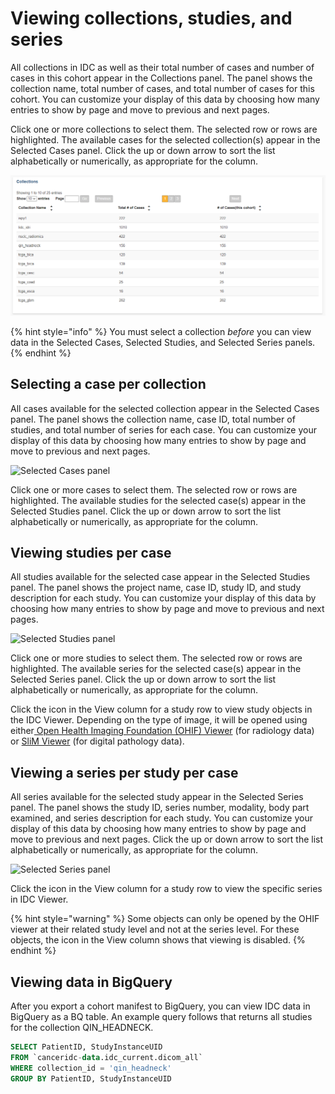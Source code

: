 # Viewing collections, studies, and series

All collections in IDC as well as their total number of cases and number of cases in this cohort appear in the Collections panel. The panel shows the collection name, total number of cases, and total number of cases for this cohort. You can customize your display of this data by choosing how many entries to show by page and move to previous and next pages.

Click one or more collections to select them. The selected row or rows are highlighted. The available cases for the selected collection(s) appear in the Selected Cases panel. Click the up or down arrow to sort the list alphabetically or numerically, as appropriate for the column.

![Collections panel](<../../.gitbook/assets/collections-panelv2 (2) (2) (2) (2) (2) (4) (4) (4) (2) (4) (4) (1) (1) (1) (1) (1) (1) (1) (4).png>)

{% hint style="info" %}
You must select a collection _before_ you can view data in the Selected Cases, Selected Studies, and Selected Series panels.
{% endhint %}

## Selecting a case per collection

All cases available for the selected collection appear in the Selected Cases panel. The panel shows the collection name, case ID, total number of studies, and total number of series for each case. You can customize your display of this data by choosing how many entries to show by page and move to previous and next pages.

![Selected Cases panel](../../.gitbook/assets/selected\_cases-panel.png)

Click one or more cases to select them. The selected row or rows are highlighted. The available studies for the selected case(s) appear in the Selected Studies panel. Click the up or down arrow to sort the list alphabetically or numerically, as appropriate for the column.

## Viewing studies **p**er case

All studies available for the selected case appear in the Selected Studies panel. The panel shows the project name, case ID, study ID, and study description for each study. You can customize your display of this data by choosing how many entries to show by page and move to previous and next pages.

![Selected Studies panel](../../.gitbook/assets/selected\_studies-panel.png)

Click one or more studies to select them. The selected row or rows are highlighted. The available series for the selected case(s) appear in the Selected Series panel. Click the up or down arrow to sort the list alphabetically or numerically, as appropriate for the column.

Click the icon in the View column for a study row to view study objects in the IDC Viewer. Depending on the type of image, it will be opened using either[ Open Health Imaging Foundation (OHIF) Viewer](https://docs.ohif.org/) (for radiology data) or [SliM Viewer](https://github.com/MGHComputationalPathology/slim) (for digital pathology data).

## Viewing a series per study per case

All series available for the selected study appear in the Selected Series panel. The panel shows the study ID, series number, modality, body part examined, and series description for each study. You can customize your display of this data by choosing how many entries to show by page and move to previous and next pages. Click the up or down arrow to sort the list alphabetically or numerically, as appropriate for the column.

![Selected Series panel](../../.gitbook/assets/selected\_series-panel.png)

Click the icon in the View column for a study row to view the specific series in IDC Viewer.

{% hint style="warning" %}
Some objects can only be opened by the OHIF viewer at their related study level and not at the series level. For these objects, the icon in the View column shows that viewing is disabled.
{% endhint %}

## Viewing data in BigQuery

After you export a cohort manifest to BigQuery, you can view IDC data in BigQuery as a BQ table. An example query follows that returns all studies for the collection QIN\_HEADNECK.

```sql
SELECT PatientID, StudyInstanceUID
FROM `canceridc-data.idc_current.dicom_all`
WHERE collection_id = 'qin_headneck'
GROUP BY PatientID, StudyInstanceUID
```
